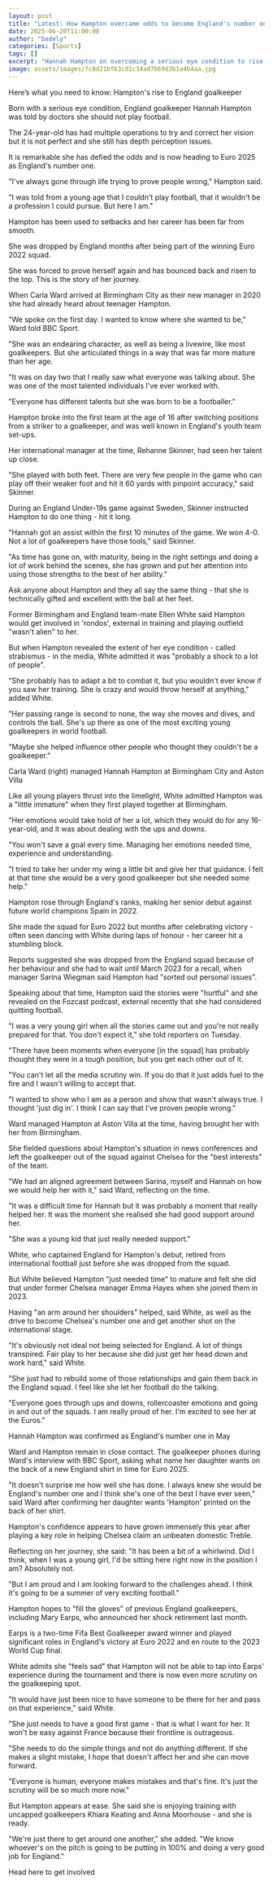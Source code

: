 ```yaml
---
layout: post
title: "Latest: How Hampton overcame odds to become England's number one"
date: 2025-06-20T11:00:08
author: "badely"
categories: [Sports]
tags: []
excerpt: "Hannah Hampton on overcoming a serious eye condition to rise to become England's number one goalkeeper at Euro 2025."
image: assets/images/fc8d21bf63cd1c34ad7b69d3b1a4b4aa.jpg
---
```


Here’s what you need to know: Hampton's rise to England goalkeeper 

Born with a serious eye condition, England goalkeeper Hannah Hampton was told by doctors she should not play football.

The 24-year-old has had multiple operations to try and correct her vision but it is not perfect and she still has depth perception issues.

It is remarkable she has defied the odds and is now heading to Euro 2025 as England's number one.

"I've always gone through life trying to prove people wrong," Hampton said.

"I was told from a young age that I couldn't play football, that it wouldn't be a profession I could pursue. But here I am."

Hampton has been used to setbacks and her career has been far from smooth.

She was dropped by England months after being part of the winning Euro 2022 squad.

She was forced to prove herself again and has bounced back and risen to the top. This is the story of her journey.

When Carla Ward arrived at Birmingham City as their new manager in 2020 she had already heard about teenager Hampton.

"We spoke on the first day. I wanted to know where she wanted to be," Ward told BBC Sport. 

"She was an endearing character, as well as being a livewire, like most goalkeepers. But she articulated things in a way that was far more mature than her age. 

"It was on day two that I really saw what everyone was talking about. She was one of the most talented individuals I've ever worked with. 

"Everyone has different talents but she was born to be a footballer."

Hampton broke into the first team at the age of 16 after switching positions from a striker to a goalkeeper, and was well known in England's youth team set-ups.

Her international manager at the time, Rehanne Skinner, had seen her talent up close.

"She played with both feet. There are very few people in the game who can play off their weaker foot and hit it 60 yards with pinpoint accuracy," said Skinner.

During an England Under-19s game against Sweden, Skinner instructed Hampton to do one thing - hit it long.

"Hannah got an assist within the first 10 minutes of the game. We won 4-0. Not a lot of goalkeepers have those tools," said Skinner.

"As time has gone on, with maturity, being in the right settings and doing a lot of work behind the scenes, she has grown and put her attention into using those strengths to the best of her ability."

Ask anyone about Hampton and they all say the same thing - that she is technically gifted and excellent with the ball at her feet. 

Former Birmingham and England team-mate Ellen White said Hampton would get involved in 'rondos', external in training and playing outfield "wasn't alien" to her.

But when Hampton revealed the extent of her eye condition - called strabismus - in the media, White admitted it was "probably a shock to a lot of people".

"She probably has to adapt a bit to combat it, but you wouldn't ever know if you saw her training. She is crazy and would throw herself at anything," added White.

"Her passing range is second to none, the way she moves and dives, and controls the ball. She's up there as one of the most exciting young goalkeepers in world football. 

"Maybe she helped influence other people who thought they couldn't be a goalkeeper."

Carla Ward (right) managed Hannah Hampton at Birmingham City and Aston Villa

Like all young players thrust into the limelight, White admitted Hampton was a "little immature" when they first played together at Birmingham.

"Her emotions would take hold of her a lot, which they would do for any 16-year-old, and it was about dealing with the ups and downs.

"You won't save a goal every time. Managing her emotions needed time, experience and understanding. 

"I tried to take her under my wing a little bit and give her that guidance. I felt at that time she would be a very good goalkeeper but she needed some help."

Hampton rose through England's ranks, making her senior debut against future world champions Spain in 2022. 

She made the squad for Euro 2022 but months after celebrating victory - often seen dancing with White during laps of honour - her career hit a stumbling block. 

Reports suggested she was dropped from the England squad because of her behaviour and she had to wait until March 2023 for a recall, when manager Sarina Wiegman said Hampton had "sorted out personal issues".

Speaking about that time, Hampton said the stories were "hurtful" and she revealed on the Fozcast podcast, external recently that she had considered quitting football.

"I was a very young girl when all the stories came out and you're not really prepared for that. You don't expect it," she told reporters on Tuesday. 

"There have been moments when everyone [in the squad] has probably thought they were in a tough position, but you get each other out of it.

"You can't let all the media scrutiny win. If you do that it just adds fuel to the fire and I wasn't willing to accept that. 

"I wanted to show who I am as a person and show that wasn't always true. I thought 'just dig in'. I think I can say that I've proven people wrong."

Ward managed Hampton at Aston Villa at the time, having brought her with her from Birmingham.

She fielded questions about Hampton's situation in news conferences and left the goalkeeper out of the squad against Chelsea for the "best interests" of the team.

"We had an aligned agreement between Sarina, myself and Hannah on how we would help her with it," said Ward, reflecting on the time. 

"It was a difficult time for Hannah but it was probably a moment that really helped her. It was the moment she realised she had good support around her. 

"She was a young kid that just really needed support."

White, who captained England for Hampton's debut, retired from international football just before she was dropped from the squad.

But White believed Hampton "just needed time" to mature and felt she did that under former Chelsea manager Emma Hayes when she joined them in 2023. 

Having "an arm around her shoulders" helped, said White, as well as the drive to become Chelsea's number one and get another shot on the international stage.

"It's obviously not ideal not being selected for England. A lot of things transpired. Fair play to her because she did just get her head down and work hard," said White.

"She just had to rebuild some of those relationships and gain them back in the England squad. I feel like she let her football do the talking.

"Everyone goes through ups and downs, rollercoaster emotions and going in and out of the squads. I am really proud of her. I'm excited to see her at the Euros."

Hannah Hampton was confirmed as England's number one in May

Ward and Hampton remain in close contact. The goalkeeper phones during Ward's interview with BBC Sport, asking what name her daughter wants on the back of a new England shirt in time for Euro 2025.

"It doesn't surprise me how well she has done. I always knew she would be England's number one and I think she's one of the best I have ever seen," said Ward after confirming her daughter wants 'Hampton' printed on the back of her shirt.

Hampton's confidence appears to have grown immensely this year after playing a key role in helping Chelsea claim an unbeaten domestic Treble.

Reflecting on her journey, she said: "It has been a bit of a whirlwind. Did I think, when I was a young girl, I'd be sitting here right now in the position I am? Absolutely not.

"But I am proud and I am looking forward to the challenges ahead. I think it's going to be a summer of very exciting football."

Hampton hopes to "fill the gloves" of previous England goalkeepers, including Mary Earps, who announced her shock retirement last month.

Earps is a two-time Fifa Best Goalkeeper award winner and played significant roles in England's victory at Euro 2022 and en route to the 2023 World Cup final.

White admits she "feels sad" that Hampton will not be able to tap into Earps' experience during the tournament and there is now even more scrutiny on the goalkeeping spot.

"It would have just been nice to have someone to be there for her and pass on that experience," said White. 

"She just needs to have a good first game - that is what I want for her. It won't be easy against France because their frontline is outrageous.

"She needs to do the simple things and not do anything different. If she makes a slight mistake, I hope that doesn't affect her and she can move forward. 

"Everyone is human; everyone makes mistakes and that's fine. It's just the scrutiny will be so much more now."

But Hampton appears at ease. She said she is enjoying training with uncapped goalkeepers Khiara Keating and Anna Moorhouse - and she is ready.

"We're just there to get around one another," she added. "We know whoever's on the pitch is going to be putting in 100% and doing a very good job for England."

Head here to get involved

